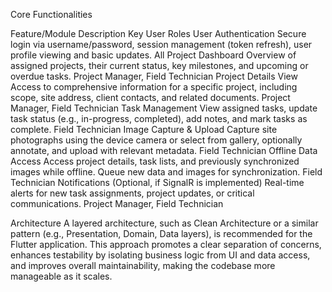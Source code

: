Core Functionalities

Feature/Module	Description	Key User Roles
User Authentication	Secure login via username/password, session management (token refresh), user profile viewing and basic updates.	All
Project Dashboard	Overview of assigned projects, their current status, key milestones, and upcoming or overdue tasks.	Project Manager, Field Technician
Project Details View	Access to comprehensive information for a specific project, including scope, site address, client contacts, and related documents.	Project Manager, Field Technician
Task Management	View assigned tasks, update task status (e.g., in-progress, completed), add notes, and mark tasks as complete.	Field Technician
Image Capture & Upload	Capture site photographs using the device camera or select from gallery, optionally annotate, and upload with relevant metadata.	Field Technician
Offline Data Access	Access project details, task lists, and previously synchronized images while offline. Queue new data and images for synchronization.	Field Technician
Notifications	(Optional, if SignalR is implemented) Real-time alerts for new task assignments, project updates, or critical communications.	Project Manager, Field Technician

Architecture
A layered architecture, such as Clean Architecture or a similar pattern (e.g., Presentation, Domain, Data layers), is recommended for the Flutter application. This approach promotes a clear separation of concerns, enhances testability by isolating business logic from UI and data access, and improves overall maintainability, making the codebase more manageable as it scales.